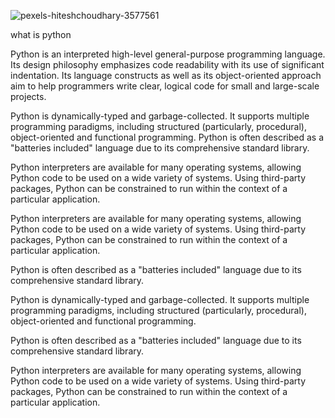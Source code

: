 ![pexels-hiteshchoudhary-3577561](https://github.com/AkashSingh1141144/Learning_Python/assets/147084128/a0779fa6-58c5-4d90-9494-735835bd5e59)



what is python

Python is an interpreted high-level general-purpose programming language. Its design philosophy emphasizes code readability with its use of significant indentation. Its language constructs as well as its object-oriented approach aim to help programmers write clear, logical code for small and large-scale projects.

Python is dynamically-typed and garbage-collected. It supports multiple programming paradigms, including structured (particularly, procedural), object-oriented and functional programming. Python is often described as a "batteries included" language due to its comprehensive standard library.

Python interpreters are available for many operating systems, allowing Python code to be used on a wide variety of systems. Using third-party packages, Python can be constrained to run within the context of a particular application.

Python interpreters are available for many operating systems, allowing Python code to be used on a wide variety of systems. Using third-party packages, Python can be constrained to run within the context of a particular application.

Python is often described as a "batteries included" language due to its comprehensive standard library.

Python is dynamically-typed and garbage-collected. It supports multiple programming paradigms, including structured (particularly, procedural), object-oriented and functional programming.

Python is often described as a "batteries included" language due to its comprehensive standard library.

Python interpreters are available for many operating systems, allowing Python code to be used on a wide variety of systems. Using third-party packages, Python can be constrained to run within the context of a particular application.
